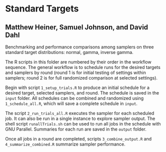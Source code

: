 # Standard Targets

## Matthew Heiner, Samuel Johnson, and David Dahl

Benchmarking and performance comparisons among samplers on three standard target 
distributions: normal, gamma, inverse gamma.

The R scripts in this folder are numbered by their order in the workflow sequence. 
The general workflow is to schedule runs for the desired targets and samplers by round 
(round 1 is for initial testing of settings within samplers; round 2 is for full
randomized comparison at selected settings).

Begin with script `1_setup_trials.R` to produce an 
initial schedule for a desired target, selected samplers, and round. 
The schedule is saved in the `input` folder. 
All schedules can be combined and randomized using `1_schedule_all.R`, 
which will save a complete schedule in `input`. 

The script `2_run_trials_all.R` executes the sampler for each scheduled job. 
It can also be run in a single instance to explore sampler output. 
The shell script `runallTrials.sh` can be used to run all jobs in the schedule with GNU Parallel. 
Summaries for each run are saved in the `output` folder. 

Once all jobs in a round are completed, scripts `3_combine_output.R` and 
`4_summarize_combined.R` summarize sampler performance.
